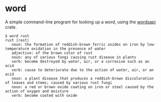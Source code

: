 # word

A simple command-line program for looking up a word, using the [wordsapi](https://github.com/pohl/wordsapi) crate.

```
$ word rust
rust |rəst|
   noun: the formation of reddish-brown ferric oxides on iron by low-temperature oxidation in the presence of water
   adjective: of the brown color of rust
   noun: any of various fungi causing rust disease in plants
   verb: become destroyed by water, air, or a corrosive such as an acid
   verb: cause to deteriorate due to the action of water, air, or an acid
   noun: a plant disease that produces a reddish-brown discoloration of leaves and stems; caused by various rust fungi
   noun: a red or brown oxide coating on iron or steel caused by the action of oxygen and moisture
   verb: become coated with oxide
```
